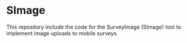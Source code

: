 # SImage
This repository include the code for the SurveyImage (SImage) tool to implement image uploads to mobile surveys. 
